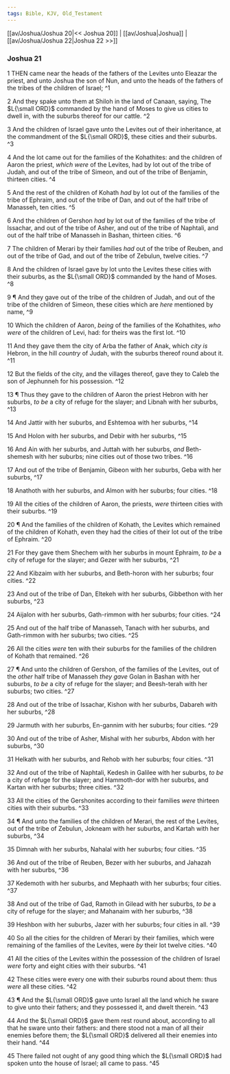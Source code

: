 ```yaml
---
tags: Bible, KJV, Old_Testament
---
```


[[av/Joshua/Joshua 20|<< Joshua 20]] | [[av/Joshua|Joshua]] | [[av/Joshua/Joshua 22|Joshua 22 >>]]

### Joshua 21

1 THEN came near the heads of the fathers of the Levites unto Eleazar the priest, and unto Joshua the son of Nun, and unto the heads of the fathers of the tribes of the children of Israel; ^1

2 And they spake unto them at Shiloh in the land of Canaan, saying, The $L{\small ORD}$ commanded by the hand of Moses to give us cities to dwell in, with the suburbs thereof for our cattle. ^2

3 And the children of Israel gave unto the Levites out of their inheritance, at the commandment of the $L{\small ORD}$, these cities and their suburbs. ^3

4 And the lot came out for the families of the Kohathites: and the children of Aaron the priest, _which_ _were_ of the Levites, had by lot out of the tribe of Judah, and out of the tribe of Simeon, and out of the tribe of Benjamin, thirteen cities. ^4

5 And the rest of the children of Kohath _had_ by lot out of the families of the tribe of Ephraim, and out of the tribe of Dan, and out of the half tribe of Manasseh, ten cities. ^5

6 And the children of Gershon _had_ by lot out of the families of the tribe of Issachar, and out of the tribe of Asher, and out of the tribe of Naphtali, and out of the half tribe of Manasseh in Bashan, thirteen cities. ^6

7 The children of Merari by their families _had_ out of the tribe of Reuben, and out of the tribe of Gad, and out of the tribe of Zebulun, twelve cities. ^7

8 And the children of Israel gave by lot unto the Levites these cities with their suburbs, as the $L{\small ORD}$ commanded by the hand of Moses. ^8

9 ¶ And they gave out of the tribe of the children of Judah, and out of the tribe of the children of Simeon, these cities which are _here_ mentioned by name, ^9

10 Which the children of Aaron, _being_ of the families of the Kohathites, _who_ _were_ of the children of Levi, had: for theirs was the first lot. ^10

11 And they gave them the city of Arba the father of Anak, which _city_ _is_ Hebron, in the hill _country_ of Judah, with the suburbs thereof round about it. ^11

12 But the fields of the city, and the villages thereof, gave they to Caleb the son of Jephunneh for his possession. ^12

13 ¶ Thus they gave to the children of Aaron the priest Hebron with her suburbs, _to_ _be_ a city of refuge for the slayer; and Libnah with her suburbs, ^13

14 And Jattir with her suburbs, and Eshtemoa with her suburbs, ^14

15 And Holon with her suburbs, and Debir with her suburbs, ^15

16 And Ain with her suburbs, and Juttah with her suburbs, _and_ Beth-shemesh with her suburbs; nine cities out of those two tribes. ^16

17 And out of the tribe of Benjamin, Gibeon with her suburbs, Geba with her suburbs, ^17

18 Anathoth with her suburbs, and Almon with her suburbs; four cities. ^18

19 All the cities of the children of Aaron, the priests, _were_ thirteen cities with their suburbs. ^19

20 ¶ And the families of the children of Kohath, the Levites which remained of the children of Kohath, even they had the cities of their lot out of the tribe of Ephraim. ^20

21 For they gave them Shechem with her suburbs in mount Ephraim, _to_ _be_ a city of refuge for the slayer; and Gezer with her suburbs, ^21

22 And Kibzaim with her suburbs, and Beth-horon with her suburbs; four cities. ^22

23 And out of the tribe of Dan, Eltekeh with her suburbs, Gibbethon with her suburbs, ^23

24 Aijalon with her suburbs, Gath-rimmon with her suburbs; four cities. ^24

25 And out of the half tribe of Manasseh, Tanach with her suburbs, and Gath-rimmon with her suburbs; two cities. ^25

26 All the cities _were_ ten with their suburbs for the families of the children of Kohath that remained. ^26

27 ¶ And unto the children of Gershon, of the families of the Levites, out of the _other_ half tribe of Manasseh _they_ _gave_ Golan in Bashan with her suburbs, _to_ _be_ a city of refuge for the slayer; and Beesh-terah with her suburbs; two cities. ^27

28 And out of the tribe of Issachar, Kishon with her suburbs, Dabareh with her suburbs, ^28

29 Jarmuth with her suburbs, En-gannim with her suburbs; four cities. ^29

30 And out of the tribe of Asher, Mishal with her suburbs, Abdon with her suburbs, ^30

31 Helkath with her suburbs, and Rehob with her suburbs; four cities. ^31

32 And out of the tribe of Naphtali, Kedesh in Galilee with her suburbs, _to_ _be_ a city of refuge for the slayer; and Hammoth-dor with her suburbs, and Kartan with her suburbs; three cities. ^32

33 All the cities of the Gershonites according to their families _were_ thirteen cities with their suburbs. ^33

34 ¶ And unto the families of the children of Merari, the rest of the Levites, out of the tribe of Zebulun, Jokneam with her suburbs, and Kartah with her suburbs, ^34

35 Dimnah with her suburbs, Nahalal with her suburbs; four cities. ^35

36 And out of the tribe of Reuben, Bezer with her suburbs, and Jahazah with her suburbs, ^36

37 Kedemoth with her suburbs, and Mephaath with her suburbs; four cities. ^37

38 And out of the tribe of Gad, Ramoth in Gilead with her suburbs, _to_ _be_ a city of refuge for the slayer; and Mahanaim with her suburbs, ^38

39 Heshbon with her suburbs, Jazer with her suburbs; four cities in all. ^39

40 So all the cities for the children of Merari by their families, which were remaining of the families of the Levites, were _by_ their lot twelve cities. ^40

41 All the cities of the Levites within the possession of the children of Israel _were_ forty and eight cities with their suburbs. ^41

42 These cities were every one with their suburbs round about them: thus _were_ all these cities. ^42

43 ¶ And the $L{\small ORD}$ gave unto Israel all the land which he sware to give unto their fathers; and they possessed it, and dwelt therein. ^43

44 And the $L{\small ORD}$ gave them rest round about, according to all that he sware unto their fathers: and there stood not a man of all their enemies before them; the $L{\small ORD}$ delivered all their enemies into their hand. ^44

45 There failed not ought of any good thing which the $L{\small ORD}$ had spoken unto the house of Israel; all came to pass. ^45
